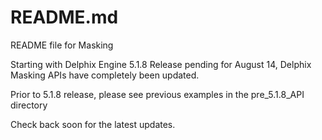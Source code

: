# README.md

README file for Masking 

Starting with Delphix Engine 5.1.8 Release pending for August 14, Delphix Masking APIs have completely been updated.  

Prior to 5.1.8 release, please see previous examples in the pre_5.1.8_API directory

Check back soon for the latest updates.

